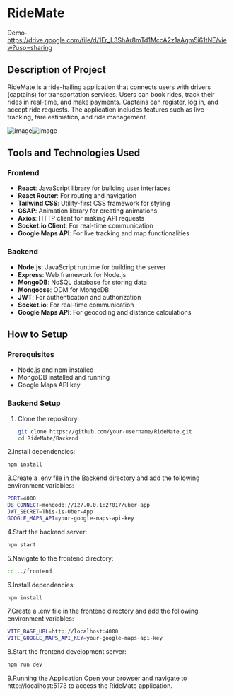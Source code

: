 # RideMate

Demo-https://drive.google.com/file/d/1Er_L3ShAr8mTd1MccA2z1aAgm5i61tNE/view?usp=sharing

## Description of Project

RideMate is a ride-hailing application that connects users with drivers (captains) for transportation services. Users can book rides, track their rides in real-time, and make payments. Captains can register, log in, and accept ride requests. The application includes features such as live tracking, fare estimation, and ride management.



![image](https://github.com/user-attachments/assets/525eb595-da68-45c4-a7db-f1ac6f8cc16a)![image](https://github.com/user-attachments/assets/39ef6f72-78bf-4117-9356-e00f1bbcf9c4)



## Tools and Technologies Used

### Frontend
- **React**: JavaScript library for building user interfaces
- **React Router**: For routing and navigation
- **Tailwind CSS**: Utility-first CSS framework for styling
- **GSAP**: Animation library for creating animations
- **Axios**: HTTP client for making API requests
- **Socket.io Client**: For real-time communication
- **Google Maps API**: For live tracking and map functionalities

### Backend
- **Node.js**: JavaScript runtime for building the server
- **Express**: Web framework for Node.js
- **MongoDB**: NoSQL database for storing data
- **Mongoose**: ODM for MongoDB
- **JWT**: For authentication and authorization
- **Socket.io**: For real-time communication
- **Google Maps API**: For geocoding and distance calculations

## How to Setup

### Prerequisites
- Node.js and npm installed
- MongoDB installed and running
- Google Maps API key

### Backend Setup

1. Clone the repository:
   ```bash
   git clone https://github.com/your-username/RideMate.git
   cd RideMate/Backend
   ```

2.Install dependencies:
   ```bash
   npm install
   ```

3.Create a .env file in the Backend directory and add the following environment variables:
   ```bash
   PORT=4000
   DB_CONNECT=mongodb://127.0.0.1:27017/uber-app
   JWT_SECRET=This-is-Uber-App
   GOOGLE_MAPS_API=your-google-maps-api-key
   ```

4.Start the backend server:
   ```bash
   npm start
   ```

5.Navigate to the frontend directory:
   ```bash
   cd ../frontend
   ```

6.Install dependencies:
   ```bash
   npm install
   ```

7.Create a .env file in the frontend directory and add the following environment variables:
   ```bash
   VITE_BASE_URL=http://localhost:4000
   VITE_GOOGLE_MAPS_API_KEY=your-google-maps-api-key
   ```

8.Start the frontend development server:
   ```bash
   npm run dev
   ```

9.Running the Application
Open your browser and navigate to http://localhost:5173 to access the RideMate application.











